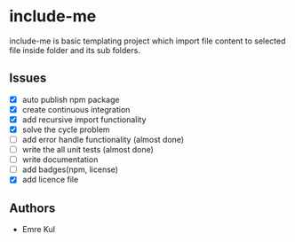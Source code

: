 # include-me
include-me is basic templating project which import file content to selected file inside folder and its sub folders.

## Issues
* [X] auto publish npm package
* [X] create continuous integration
* [X] add recursive import functionality
* [X] solve the cycle problem  
* [ ] add error handle functionality (almost done)
* [ ] write the all unit tests (almost done)
* [ ] write documentation 
* [ ] add badges(npm, license) 
* [X] add licence file

## Authors
* Emre Kul
